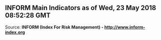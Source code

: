## INFORM Main Indicators as of Wed, 23 May 2018 08:52:28 GMT

Source: **INFORM (Index For Risk Management) - http://www.inform-index.org**